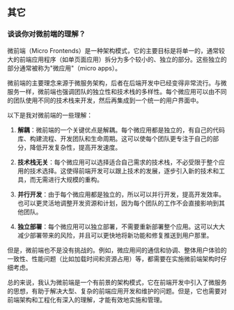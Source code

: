 
## 其它

### 谈谈你对微前端的理解？

微前端（Micro Frontends）是一种架构模式，它的主要目标是将单一的，通常较大的前端应用程序（如单页面应用）拆分为多个较小的、独立的部分。这些独立的部分通常被称为"微应用"（micro apps）。

微前端的主要理念来源于微服务架构，后者在后端开发中已经变得非常流行。与微服务一样，微前端也强调团队的独立性和技术栈的多样性。每个微应用可以由不同的团队使用不同的技术栈来开发，然后再集成到一个统一的用户界面中。

以下是我对微前端的一些理解：

1. **解耦**：微前端的一个关键优点是解耦。每个微应用都是独立的，有自己的代码库、构建流程、开发团队和生命周期。这可以使每个团队更专注于自己的部分，降低开发复杂性，提高开发速度。

2. **技术栈无关**：每个微应用可以选择适合自己需求的技术栈，不必受限于整个应用的技术选择。这使得前端开发可以跟上技术的发展，逐步引入新的技术和工具，而无需进行大规模的重构。

3. **并行开发**：由于每个微应用都是独立的，所以可以并行开发，提高开发效率。也可以更灵活地调整开发资源和计划，因为每个团队的工作不会直接影响到其他团队。

4. **独立部署**：每个微应用可以独立部署，不需要重新部署整个应用。这可以大大减少部署带来的风险，并且可以更快地将新功能和修复推送到用户那里。

但是，微前端也不是没有挑战的。例如，微应用间的通信和协调、整体用户体验的一致性、性能问题（比如加载时间和资源占用）等，都需要在实施微前端架构时仔细考虑。

总的来说，我认为微前端是一个有前景的架构模式，它在前端开发中引入了微服务的思想，有助于解决大型、复杂的前端应用开发和维护的问题。但是，它也需要对前端架构和工程化有深入的理解，才能有效地实施和管理。
